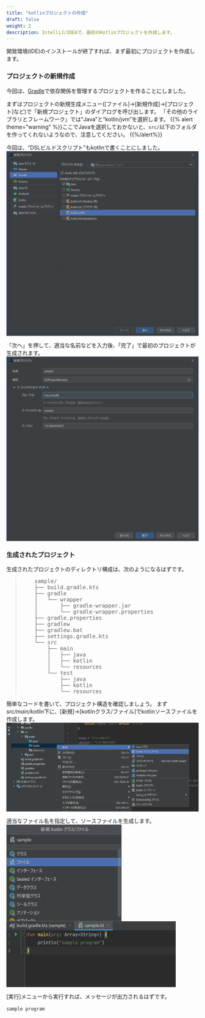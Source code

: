```yaml
---
title: "kotlinプロジェクトの作成"
draft: false
weight: 2
description: IntelliJ/IDEAで、最初のKotlinプロジェクトを作成します。
---
```


開発環境(IDE)のインストールが終了すれば、まず最初にプロジェクトを作成します。

### プロジェクトの新規作成

今回は、[Gradle](https://gradle.org/)で依存関係を管理するプロジェクトを作ることにしました。

まずはプロジェクトの新規生成メニュー([ファイル]→[新規作成]→[プロジェクト]など)で「新規プロジェクト」のダイアログを呼び出します。
「その他のライブラリとフレームワーク」では“Java”と“kotlin/jvm”を選択します。
{{% alert theme="warning" %}}ここでJavaを選択しておかないと、`src/`以下のフォルダを作ってくれないようなので、注意してください。  {{%/alert%}}

今回は、“DSLビルドスクリプト”もkotlinで書くことにしました。
<img style="float: left;" src="new_project_1.png">
<div style="clear:both;"></div>

「次へ」を押して、適当な名前などを入力後、「完了」で最初のプロジェクトが生成されます。  
<img style="float: left;" src="new_project_2.png">
<div style="clear:both;"></div>

### 生成されたプロジェクト

生成されたプロジェクトのディレクトリ構成は、次のようになるはずです。
<blockquote><pre>
    sample/
    ├── build.gradle.kts
    ├── gradle
    │   └── wrapper
    │       ├── gradle-wrapper.jar
    │       └── gradle-wrapper.properties
    ├── gradle.properties
    ├── gradlew
    ├── gradlew.bat
    ├── settings.gradle.kts
    └── src
        ├── main
        │   ├── java
        │   ├── kotlin
        │   └── resources
        └── test
            ├── java
            ├── kotlin
            └── resources
</pre></blockquote>

簡単なコードを書いて、プロジェクト構造を確認しましょう。
まず*src/main/kotlin*下に、[新規]→[kotlinクラス/ファイル]でkotlinソースファイルを作成します。  
<img style="float: left;" src="new_project_3.png">
<div style="clear:both;"></div>

適当なファイル名を指定して、ソースファイルを生成します。  
<img style="float: left;" src="new_project_4.png">
<img style="float: left;" src="new_project_5.png">
<div style="clear:both;"></div>

[実行]メニューから実行すれば、メッセージが出力されるはずです。   
```
sample program
```